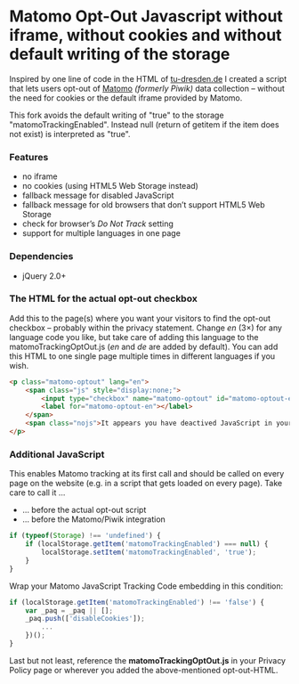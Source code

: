 # Matomo Opt-Out Javascript without iframe, without cookies and without default writing of the storage

Inspired by one line of code in the HTML of [tu-dresden.de](https://tu-dresden.de/) I created a script that lets users opt-out of [Matomo](https://matomo.org/) *(formerly Piwik)* data collection – without the need for cookies or the default iframe provided by Matomo.

This fork avoids the default writing of "true" to the storage "matomoTrackingEnabled". Instead null (return of getitem if the item does not exist) is interpreted as "true".

### Features

- no iframe
- no cookies (using HTML5 Web Storage instead)
- fallback message for disabled JavaScript
- fallback message for old browsers that don’t support HTML5 Web Storage
- check for browser’s *Do Not Track* setting
- support for multiple languages in one page

### Dependencies
- jQuery 2.0+

### The HTML for the actual opt-out checkbox
Add this to the page(s) where you want your visitors to find the opt-out checkbox – probably within the privacy statement.
Change *en* (3×) for any language code you like, but take care of adding this language to the matomoTrackingOptOut.js (*en* and *de* are added by default). You can add this HTML to one single page multiple times in different languages if you wish.
```html
<p class="matomo-optout" lang="en">
    <span class="js" style="display:none;">
        <input type="checkbox" name="matomo-optout" id="matomo-optout-en" checked>
        <label for="matomo-optout-en"></label>
    </span>
    <span class="nojs">It appears you have deactived JavaScript in your browser. This feature is only available with JavaScript turned on. If you don’t want your data to be collected, you can still turn on <em>Do Not Track</em> in your browser which is a general setting and is being respected by our Matomo installation.</span>
</p>
```
### Additional JavaScript
This enables Matomo tracking at its first call and should be called on every page on the website (e.g. in a script that gets loaded on every page). Take care to call it …
- … before the actual opt-out script
- … before the Matomo/Piwik integration

```javascript
if (typeof(Storage) !== 'undefined') {
	if (localStorage.getItem('matomoTrackingEnabled') === null) {
		localStorage.setItem('matomoTrackingEnabled', 'true');
	}
}
```

Wrap your Matomo JavaScript Tracking Code embedding in this condition:

```javascript
if (localStorage.getItem('matomoTrackingEnabled') !== 'false') {
    var _paq = _paq || [];
    _paq.push(['disableCookies']);
        ...
    })();
}
```
Last but not least, reference the **matomoTrackingOptOut.js** in your Privacy Policy page or wherever you added the above-mentioned opt-out-HTML.
